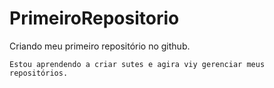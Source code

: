 # PrimeiroRepositorio
 Criando meu primeiro repositório no github.

    Estou aprendendo a criar sutes e agira viy gerenciar meus repositórios.